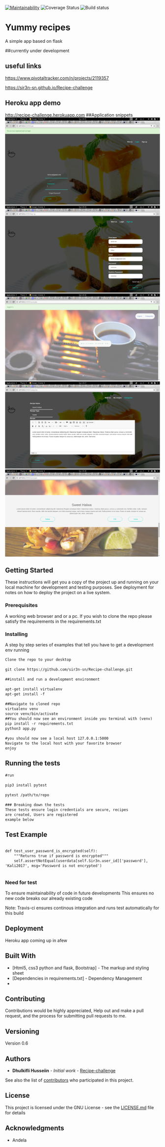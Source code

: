 
[![Maintainability](https://api.codeclimate.com/v1/badges/ca71e324cb7d2d470b11/maintainability)](https://codeclimate.com/github/sir3n-sn/Recipe-challenge/maintainability)
![Coverage Status](https://coveralls.io/repos/github/sir3n-sn/Recipe-challenge/badge.svg?branch=master)
![Build status](https://travis-ci.org/sir3n-sn/Recipe-challenge.svg?branch=master)

# Yummy recipes

A simple app based on flask 


##currently under development

## useful links
https://www.pivotaltracker.com/n/projects/2119357

https://sir3n-sn.github.io/Recipe-challenge


## Heroku app demo
http://recipe-challenge.herokuapp.com
##Application snippets
![Alt text](/images/login.png?raw=true "Login page")
![Alt text](/images/Sign-up.png?raw=true "Registration page")
![Alt text](/images/inside_1.png?raw=true "My Recipe page")
![Alt text](/images/Categories.png?raw=true "Category page")
![Alt text](/images/myrecipes.png?raw=true "My Recipe page")


## Getting Started

These instructions will get you a copy of the project up and running on your local machine for development and testing purposes. See deployment for notes on how to deploy the project on a live system.

### Prerequisites

A working web browser and or a pc.
If you wish to clone the repo please satisfy the requirements in the requirements.txt

### Installing

A step by step series of examples that tell you have to get a development env running

```
Clone the repo to your desktop

git clone https://github.com/sir3n-sn/Recipe-challenge.git

##install and run a development environment

apt-get install virtualenv
apt-get install -f 

##Navigate to cloned repo
virtualenv venv
source venv/bin/activate
##You should now see an environment inside you terminal with (venv)
pip install -r requirements.txt
python3 app.py

#you should now see a local host 127.0.0.1:5000
Navigate to the local host with your favorite browser 
enjoy

```


## Running the tests

```
#run

pip3 install pytest

pytest /path/to/repo

### Breaking down the tests
These tests ensure login credentials are secure, recipes 
are created, Users are registered
example below

```
## Test Example
```

```
    def test_user_password_is_encrypted(self):
        """Returns true if password is encrypted"""
        self.assertNotEqual(userdata[self.Sir3n.user_id]['password'], 'Kali2017', msg='Password is not encrypted')
```
````
### Need for test

To ensure maintainability of code in future developments
This ensures no new code breaks our already existing code

Note: Travis-ci ensures continous integration and runs test automatically for this build

## Deployment

Heroku app coming up in afew

## Built With

* [Html5, css3 python and flask, Bootstrap] - The markup and styling sheet
* [Dependencies in requirements.txt] - Dependency Management
* 
## Contributing

Contributions would be highly appreciated, Help out and make a pull request, and the process for submitting pull requests to me.

## Versioning

Version 0.6

## Authors

* **Dhulkifli Husseiin** - *Initial work* - [Recipe-challenge](https://github.com/Recipe-challenge)

See also the list of [contributors](https://github.com/Sir3n-sn/Recipe-challenge/contributors) who participated in this project.

## License

This project is licensed under the GNU License - see the [LICENSE.md](LICENSE.md) file for details

## Acknowledgments

* Andela


